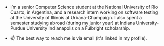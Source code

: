- I’m a senior Computer Science student at the National University of Rio Cuarto, in Argentina, and a research intern working on software testing at the University of Illinois at Urbana-Champaign. I also spent a semester studying abroad (during my junior year) at Indiana University-Purdue University Indianapolis on a Fulbright scholarship.
  
- 📫 The best way to reach me is via email (it's linked in my profile).

<!---
jereparla/jereparla is a ✨ special ✨ repository because its `README.md` (this file) appears on your GitHub profile.
You can click the Preview link to take a look at your changes.
--->
